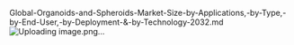 Global-Organoids-and-Spheroids-Market-Size-by-Applications,-by-Type,-by-End-User,-by-Deployment-&-by-Technology-2032.md
![Uploading image.png…]()
